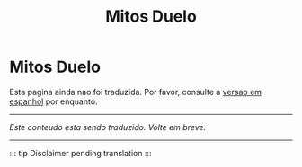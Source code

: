 ﻿---
title: Mitos Duelo
---

<!-- TODO: translation missing -->

# Mitos Duelo

Esta pagina ainda nao foi traduzida. Por favor, consulte a [versao em espanhol](/es/mitos-duelo) por enquanto.

---

*Este conteudo esta sendo traduzido. Volte em breve.*

---

::: tip
Disclaimer pending translation
:::

